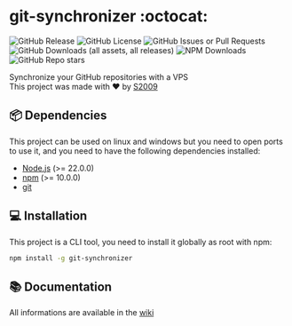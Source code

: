 # git-synchronizer :octocat:

![GitHub Release](https://img.shields.io/github/v/release/S2009-dev/git-synchronizer)
![GitHub License](https://img.shields.io/github/license/S2009-dev/git-synchronizer)
![GitHub Issues or Pull Requests](https://img.shields.io/github/issues/S2009-dev/git-synchronizer)
![GitHub Downloads (all assets, all releases)](https://img.shields.io/github/downloads/S2009-dev/git-synchronizer/total?label=github%20downloads)
![NPM Downloads](https://img.shields.io/npm/dy/git-synchronizer?label=npm%20downloads)
![GitHub Repo stars](https://img.shields.io/github/stars/S2009-dev/git-synchronizer)

Synchronize your GitHub repositories with a VPS  
This project was made with :heart: by [S2009](https://s2009.fr)

## :package: Dependencies

This project can be used on linux and windows but you need to open ports to use it, and you need to have the following dependencies installed:

- [Node.js](https://nodejs.org/en/) (>= 22.0.0)
- [npm](https://www.npmjs.com/) (>= 10.0.0)
- [git](https://git-scm.com/)

## :computer: Installation

This project is a CLI tool, you need to install it globally as root with npm:

```bash
npm install -g git-synchronizer
```

## :books: Documentation

All informations are available in the [wiki](https://github.com/S2009-dev/git-synchronizer/wiki)
